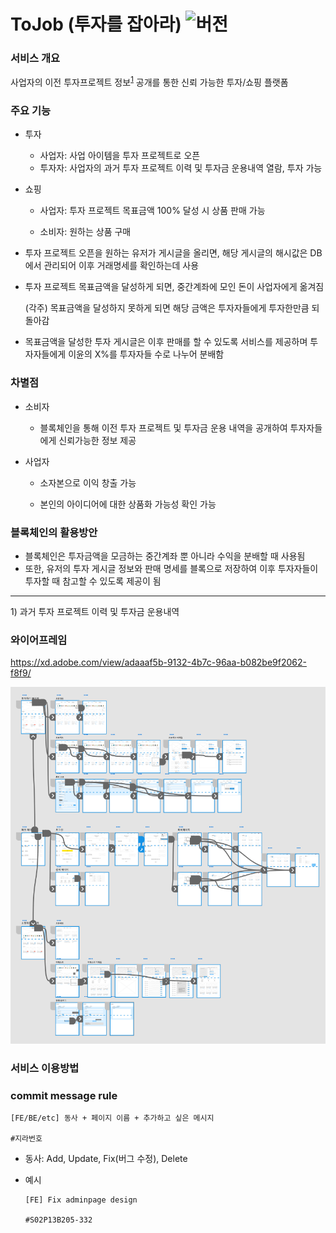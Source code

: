 # ToJob (투자를 잡아라) ![버전](https://img.shields.io/badge/%20version-1.0-green)

###  서비스 개요

사업자의 이전 투자프로젝트 정보<sup>[1](#footnote_1)</sup> 공개를 통한 신뢰 가능한 투자/쇼핑 플랫폼



### 주요 기능 

- 투자

  - 사업자: 사업 아이템을 투자 프로젝트로 오픈
  - 투자자: 사업자의 과거 투자 프로젝트 이력 및 투자금 운용내역 열람, 투자 가능 

- 쇼핑

  - 사업자: 투자 프로젝트 목표금액 100% 달성 시 상품 판매 가능  

  - 소비자: 원하는 상품 구매  



- 투자 프로젝트 오픈을 원하는 유저가 게시글을 올리면, 해당 게시글의 해시값은 DB에서 관리되어 이후 거래명세를 확인하는데 사용

- 투자 프로젝트 목표금액을 달성하게 되면, 중간계좌에 모인 돈이 사업자에게 옮겨짐

  (각주) 목표금액을 달성하지 못하게 되면 해당 금액은 투자자들에게 투자한만큼 되돌아감

- 목표금액을 달성한 투자 게시글은 이후 판매를 할 수 있도록 서비스를 제공하며 투자자들에게 이윤의 X%를 투자자들 수로 나누어 분배함



### 차별점

- 소비자

  - 블록체인을 통해 이전 투자 프로젝트 및 투자금 운용 내역을 공개하여 투자자들에게 신뢰가능한 정보 제공

- 사업자

  - 소자본으로 이익 창출 가능

  - 본인의 아이디어에 대한 상품화 가능성 확인 가능



### 블록체인의 활용방안

- 블록체인은 투자금액을 모금하는 중간계좌 뿐 아니라 수익을 분배할 때 사용됨
- 또한, 유저의 투자 게시글 정보와 판매 명세를 블록으로 저장하여 이후 투자자들이 투자할 때 참고할 수 있도록 제공이 됨



---

<a name="footnote_1">1</a>) 과거 투자 프로젝트 이력 및 투자금 운용내역



### 와이어프레임

https://xd.adobe.com/view/adaaaf5b-9132-4b7c-96aa-b082be9f2062-f8f9/

![wireframe](산출물/와이어프레임/와이어프레임.PNG)



### 서비스 이용방법





### commit message rule

```
[FE/BE/etc] 동사 + 페이지 이름 + 추가하고 싶은 메시지 

#지라번호
```

- 동사: Add, Update, Fix(버그 수정), Delete

- 예시

  ```
  [FE] Fix adminpage design
  
  #S02P13B205-332 
  ```





 